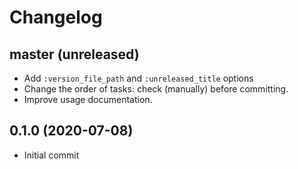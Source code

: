 # Changelog

## master (unreleased)

*   Add `:version_file_path` and `:unreleased_title` options
*   Change the order of tasks: check (manually) before committing.
*   Improve usage documentation.

## 0.1.0 (2020-07-08)

*   Initial commit
